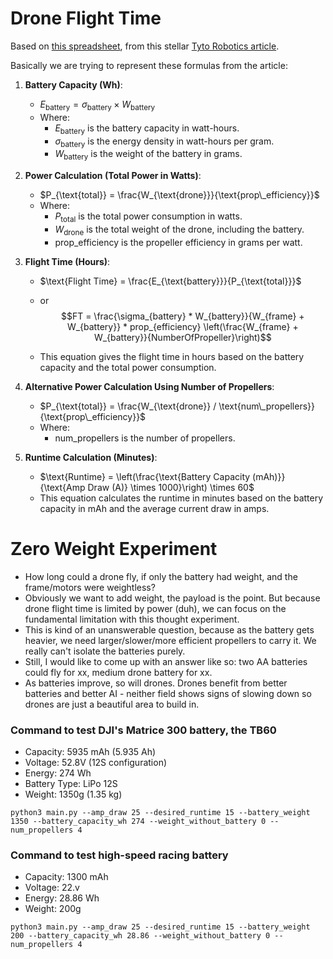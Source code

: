# Drone Flight Time

Based on [this spreadsheet](https://docs.google.com/spreadsheets/d/1G9zeRnEKNyZKFfD0QQFb3an53sGvwxXs6VtPaq8duSM/edit#gid=0), from this stellar [Tyto Robotics article](https://www.tytorobotics.com/blogs/articles/how-to-increase-drone-flight-time-and-lift-capacity).

Basically we are trying to represent these formulas from the article:

1. **Battery Capacity (Wh)**:
   - $E_{\text{battery}} = \sigma_{\text{battery}} \times W_{\text{battery}}$
   - Where:
     - $E_{\text{battery}}$ is the battery capacity in watt-hours.
     - $\sigma_{\text{battery}}$ is the energy density in watt-hours per gram.
     - $W_{\text{battery}}$ is the weight of the battery in grams.

2. **Power Calculation (Total Power in Watts)**:
   - $P_{\text{total}} = \frac{W_{\text{drone}}}{\text{prop\_efficiency}}$
   - Where:
     - $P_{\text{total}}$ is the total power consumption in watts.
     - $W_{\text{drone}}$ is the total weight of the drone, including the battery.
     - $\text{prop\_efficiency}$ is the propeller efficiency in grams per watt.

3. **Flight Time (Hours)**:
   - $\text{Flight Time} = \frac{E_{\text{battery}}}{P_{\text{total}}}$
   - or $$FT = \frac{\sigma_{battery} * W_{battery}}{W_{frame} + W_{battery}} * prop_{efficiency} \left(\frac{W_{frame} + W_{battery}}{NumberOfPropeller}\right)$$

   - This equation gives the flight time in hours based on the battery capacity and the total power consumption.

4. **Alternative Power Calculation Using Number of Propellers**:
   - $P_{\text{total}} = \frac{W_{\text{drone}} / \text{num\_propellers}}{\text{prop\_efficiency}}$
   - Where:
     - $\text{num\_propellers}$ is the number of propellers.

5. **Runtime Calculation (Minutes)**:
   - $\text{Runtime} = \left(\frac{\text{Battery Capacity (mAh)}}{\text{Amp Draw (A)} \times 1000}\right) \times 60$
   - This equation calculates the runtime in minutes based on the battery capacity in mAh and the average current draw in amps.

# Zero Weight Experiment
- How long could a drone fly, if only the battery had weight, and the frame/motors were weightless?
- Obviously we want to add weight, the payload is the point. But because drone flight time is limited by power (duh), we can focus on the fundamental limitation with this thought experiment.
- This is kind of an unanswerable question, because as the battery gets heavier, we need larger/slower/more efficient propellers to carry it. We really can't isolate the batteries purely.
- Still, I would like to come up with an answer like so: two AA batteries could fly for xx, medium drone battery for xx.
- As batteries improve, so will drones. Drones benefit from better batteries and better AI - neither field shows signs of slowing down so drones are just a beautiful area to build in.

### Command to test DJI's Matrice 300 battery, the TB60
- Capacity: 5935 mAh (5.935 Ah)
- Voltage: 52.8V (12S configuration)
- Energy: 274 Wh
- Battery Type: LiPo 12S
- Weight: 1350g (1.35 kg)

`python3 main.py --amp_draw 25 --desired_runtime 15 --battery_weight 1350 --battery_capacity_wh 274 --weight_without_battery 0 --num_propellers 4`

### Command to test high-speed racing battery
- Capacity: 1300 mAh
- Voltage: 22.v
- Energy: 28.86 Wh
- Weight: 200g

`python3 main.py --amp_draw 25 --desired_runtime 15 --battery_weight 200 --battery_capacity_wh 28.86 --weight_without_battery 0 --num_propellers 4`
